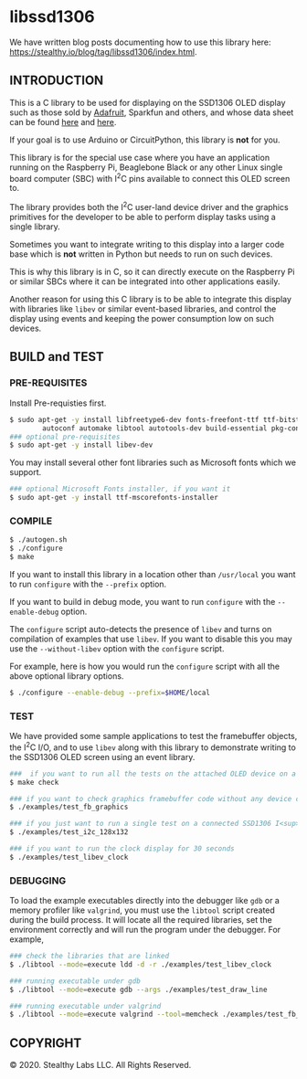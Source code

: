 # libssd1306

We have written blog posts documenting how to use this library here:
<https://stealthy.io/blog/tag/libssd1306/index.html>.

## INTRODUCTION

This is a C library to be used for displaying on the SSD1306 OLED display such
as those sold by [Adafruit](https://www.adafruit.com/product/326), Sparkfun and
others, and whose data sheet can be found [here](https://www.olimex.com/Products/Modules/LCD/MOD-OLED-128x64/resources/SSD1306.pdf) and [here](https://cdn-shop.adafruit.com/datasheets/SSD1306.pdf).

If your goal is to use Arduino or CircuitPython, this library is **not** for
you.

This library is for the special use case where you have an application running
on the Raspberry Pi, Beaglebone Black or any other Linux single board computer
(SBC) with I<sup>2</sup>C pins available to connect this OLED screen to.

The library provides both the I<sup>2</sup>C user-land device driver and the graphics
primitives for the developer to be able to perform display tasks using a single
library.

Sometimes you want to integrate writing to this display into a larger code base which is
**not** written in Python but needs to run on such devices.

This is why this library is in C, so it can directly execute on the Raspberry Pi
or similar SBCs where it can be integrated into other applications easily.

Another reason for using this C library is to be able to integrate this display
with libraries like `libev` or similar event-based libraries,  and control
the display using events and keeping the power consumption low on such devices.


## BUILD and TEST

### PRE-REQUISITES

Install Pre-requisties first.

```bash
$ sudo apt-get -y install libfreetype6-dev fonts-freefont-ttf ttf-bitstream-vera \
        autoconf automake libtool autotools-dev build-essential pkg-config
### optional pre-requisites
$ sudo apt-get -y install libev-dev
```

You may install several other font libraries such as Microsoft fonts which we
support.

```bash
### optional Microsoft Fonts installer, if you want it
$ sudo apt-get -y install ttf-mscorefonts-installer
```

### COMPILE

```bash
$ ./autogen.sh
$ ./configure
$ make
```

If you want to install this library in a location other than `/usr/local` you
want to run `configure` with the `--prefix` option.

If you want to build in debug mode, you want to run `configure` with the
`--enable-debug` option.

The `configure` script auto-detects the presence of `libev` and
turns on compilation of examples that use `libev`. If you want to
disable this you may use the `--without-libev` option with
the `configure` script.

For example, here is how you would run the `configure` script with all the above
optional library options.

```bash
$ ./configure --enable-debug --prefix=$HOME/local
```

### TEST

We have provided some sample applications to test the framebuffer objects, the
I<sup>2</sup>C I/O, and to use `libev` along with this library to demonstrate
writing to the SSD1306 OLED screen using an event library.

```bash
###  if you want to run all the tests on the attached OLED device on a Raspberry Pi
$ make check

### if you want to check graphics framebuffer code without any device connected
$ ./examples/test_fb_graphics

### if you just want to run a single test on a connected SSD1306 I<sup>2</sup>C device  manually
$ ./examples/test_i2c_128x132

### if you want to run the clock display for 30 seconds
$ ./examples/test_libev_clock

```

### DEBUGGING

To load the example executables directly into the debugger like `gdb` or a
memory profiler like `valgrind`, you must use the `libtool` script created
during the build process. It will locate all the required libraries, set the
environment correctly and will run the program under the debugger. For example,

```bash
### check the libraries that are linked
$ ./libtool --mode=execute ldd -d -r ./examples/test_libev_clock

### running executable under gdb
$ ./libtool --mode=execute gdb --args ./examples/test_draw_line

### running executable under valgrind
$ ./libtool --mode=execute valgrind --tool=memcheck ./examples/test_fb_graphics
```

## COPYRIGHT

&copy; 2020. Stealthy Labs LLC. All Rights Reserved.
